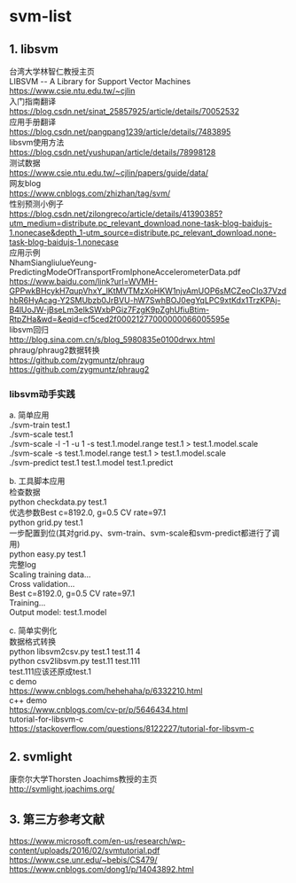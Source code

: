# svm-list

## 1. libsvm
台湾大学林智仁教授主页  
LIBSVM -- A Library for Support Vector Machines  
https://www.csie.ntu.edu.tw/~cjlin  
入门指南翻译  
https://blog.csdn.net/sinat_25857925/article/details/70052532  
应用手册翻译  
https://blog.csdn.net/pangpang1239/article/details/7483895  
libsvm使用方法  
https://blog.csdn.net/yushupan/article/details/78998128  
测试数据  
https://www.csie.ntu.edu.tw/~cjlin/papers/guide/data/  
网友blog  
https://www.cnblogs.com/zhizhan/tag/svm/  
性别预测小例子  
https://blog.csdn.net/zilongreco/article/details/41390385?utm_medium=distribute.pc_relevant_download.none-task-blog-baidujs-1.nonecase&depth_1-utm_source=distribute.pc_relevant_download.none-task-blog-baidujs-1.nonecase  
应用示例  
NhamSiangliulueYeung-PredictingModeOfTransportFromIphoneAccelerometerData.pdf  
https://www.baidu.com/link?url=WVMH-GPPwkBHcykH7qupVhxY_lKtMVTMzXoHKW1njvAmUOP6sMCZeoCIo37VzdhbR6HyAcag-Y2SMUbzb0JrBVU-hW7SwhBOJ0egYqLPC9xtKdx1TrzKPAj-B4lUoJW-jBseLm3elkSWxbPGiz7FzgK9pZghUfiuBtim-RtpZHa&wd=&eqid=cf5ced2f00021277000000066005595e  
libsvm回归  
http://blog.sina.com.cn/s/blog_5980835e0100drwx.html  
phraug/phraug2数据转换  
https://github.com/zygmuntz/phraug  
https://github.com/zygmuntz/phraug2  

### libsvm动手实践
a. 简单应用  
./svm-train test.1  
./svm-scale test.1  
./svm-scale -l -1 -u 1 -s test.1.model.range test.1 > test.1.model.scale  
./svm-scale -s test.1.model.range test.1 > test.1.model.scale  
./svm-predict test.1 test.1.model test.1.predict  

b. 工具脚本应用  
检查数据  
python checkdata.py test.1  
优选参数Best c=8192.0, g=0.5 CV rate=97.1    
python grid.py test.1   
一步配置到位(其对grid.py、svm-train、svm-scale和svm-predict都进行了调用)  
python easy.py test.1  
完整log  
Scaling training data...  
Cross validation...  
Best c=8192.0, g=0.5 CV rate=97.1  
Training...  
Output model: test.1.model  


c. 简单实例化  
数据格式转换  
python libsvm2csv.py test.1 test.11 4  
python csv2libsvm.py test.11 test.111  
test.111应该还原成test.1  
c demo  
https://www.cnblogs.com/hehehaha/p/6332210.html  
c++ demo  
https://www.cnblogs.com/cv-pr/p/5646434.html  
tutorial-for-libsvm-c  
https://stackoverflow.com/questions/8122227/tutorial-for-libsvm-c  

    
## 2. svmlight
康奈尔大学Thorsten Joachims教授的主页  
http://svmlight.joachims.org/  
  
  
## 3. 第三方参考文献  
https://www.microsoft.com/en-us/research/wp-content/uploads/2016/02/svmtutorial.pdf  
https://www.cse.unr.edu/~bebis/CS479/  
https://www.cnblogs.com/dong1/p/14043892.html  

